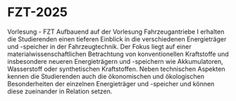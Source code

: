 # FZT-2025
Vorlesung - FZT
Aufbauend auf der Vorlesung Fahrzeugantriebe I erhalten die Studierenden einen tieferen Einblick in die verschiedenen Energieträger und -speicher in der Fahrzeugtechnik. Der Fokus liegt auf einer materialwissenschaftlichen Betrachtung von konventionellen Kraftstoffe und insbesondere neueren Energieträgern und -speichern wie Akkumulatoren, Wasserstoff oder synthetischen Kraftstoffen. Neben technischen Aspekten kennen die Studierenden auch die ökonomischen und ökologischen Besonderheiten der einzelnen Energieträger und -speicher und können diese zueinander in Relation setzen.
